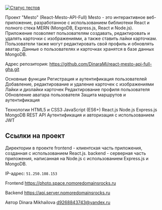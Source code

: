 [![Статус тестов](../../actions/workflows/tests.yml/badge.svg)](../../actions/workflows/tests.yml)

Проект "Mesto" (React-Mesto-API-Full)
Mesto - это интерактивное веб-приложение, разработанное с использованием библиотеки React и полного стека MERN (MongoDB, Express.js, React и Node.js). Приложение позволяет пользователям создавать, редактировать и удалять карточки с изображениями, а также ставить лайки карточкам. Пользователи также могут редактировать свой профиль и обновлять аватар. Данные о пользователях и карточках хранятся в базе данных MongoDB.

Адрес репозитория: https://github.com/DinaraMi/react-mesto-api-full-gha.git

Основные функции
Регистрация и аутентификация пользователей
Добавление, редактирование и удаление карточек с изображениями
Лайки и дизлайки карточек
Редактирование профиля пользователя
Обновление аватара пользователя
Защита маршрутов и аутентификация

Технологии
HTML5 и CSS3
JavaScript (ES6+)
React.js
Node.js
Express.js
MongoDB
REST API
Аутентификация и авторизация с использованием JWT

## Ссылки на проект
Директории в проекте
frontend - клиентская часть приложения, созданная с использованием React.js.
backend - серверная часть приложения, написанная на Node.js с использованием Express.js и MongoDB.

IP-адрес: `51.250.108.153`

Frontend https://photo.space.nomoredomainsrocks.ru

Backend https://api.server.nomoredomainsrocks.ru

Автор
Dinara Mikhailova d9268843743@yandex.ru
